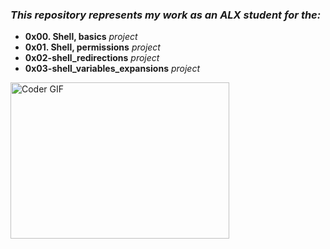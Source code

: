 ### *This repository represents my work as an ALX student for the:*
 - **0x00. Shell, basics** *project*
 - **0x01. Shell, permissions** *project*
 - **0x02-shell_redirections** *project* 
 - **0x03-shell_variables_expansions** *project*

  <img alt="Coder GIF" height=250 width=350 src="https://media.giphy.com/media/scZPhLqaVOM1qG4lT9/giphy.gif" />
<br>

